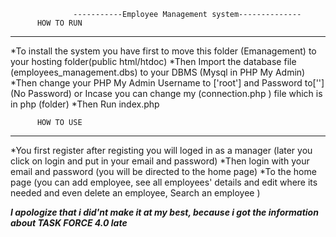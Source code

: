                   -----------Employee Management system--------------
          HOW TO RUN
---------------------------
*To install the system you have first to move this folder (Emanagement) to your hosting folder(public html/htdoc)
*Then Import the database file (employees_management.dbs) to your DBMS (Mysql in PHP My Admin)
*Then change your  PHP My Admin Username to ['root'] and Password to[''](No Password) or Incase you can change my (connection.php ) file which is  in php (folder)
*Then Run index.php

          HOW TO USE
---------------------------
*You first register after registing you will loged in  as a manager (later you click on login and put in your email and password)
*Then login with your email and password (you will be directed to the home page)
*To the home page  (you can add employee, see all employees' details and edit where its needed  and even delete an employee, Search an employee )
























***I apologize that i did'nt make it at my best, because i got the information about TASK FORCE 4.0 late***
